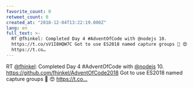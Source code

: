 ```yaml
---
favorite_count: 0
retweet_count: 0
created_at: "2018-12-04T13:22:19.000Z"
lang: en
full_text: >-
  RT @fhinkel: Completed Day 4 #AdventOfCode with @nodejs 10.
  https://t.co/sV1I8HQW7C Got to use ES2018 named capture groups 🤯 😍
  https://t.co…
---
```


RT [@fhinkel](https://twitter.com/fhinkel): Completed Day 4 #AdventOfCode with
[@nodejs](https://twitter.com/nodejs) 10.
<https://github.com/fhinkel/AdventOfCode2018> Got to use ES2018 named capture
groups 🤯 😍 https://t.co…
